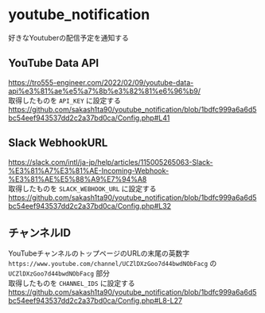 # youtube_notification
好きなYoutuberの配信予定を通知する

## YouTube Data API
https://tro555-engineer.com/2022/02/09/youtube-data-api%e3%81%ae%e5%a7%8b%e3%82%81%e6%96%b9/  
取得したものを `API_KEY` に設定する  
https://github.com/sakash1ta90/youtube_notification/blob/1bdfc999a6a6d5bc54eef943537dd2c2a37bd0ca/Config.php#L41

## Slack WebhookURL
https://slack.com/intl/ja-jp/help/articles/115005265063-Slack-%E3%81%A7%E3%81%AE-Incoming-Webhook-%E3%81%AE%E5%88%A9%E7%94%A8  
取得したものを `SLACK_WEBHOOK_URL` に設定する  
https://github.com/sakash1ta90/youtube_notification/blob/1bdfc999a6a6d5bc54eef943537dd2c2a37bd0ca/Config.php#L32

## チャンネルID
YouTubeチャンネルのトップページのURLの末尾の英数字  
`https://www.youtube.com/channel/UCZlDXzGoo7d44bwdNObFacg` の `UCZlDXzGoo7d44bwdNObFacg` 部分  
取得したものを `CHANNEL_IDS` に設定する  
https://github.com/sakash1ta90/youtube_notification/blob/1bdfc999a6a6d5bc54eef943537dd2c2a37bd0ca/Config.php#L8-L27

